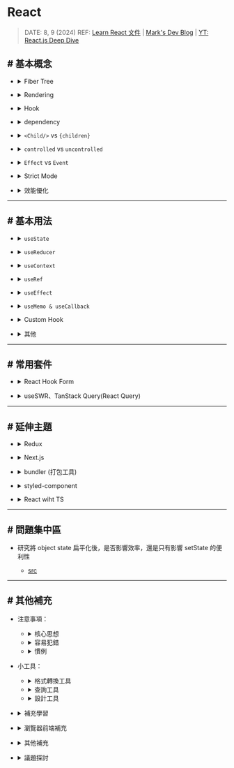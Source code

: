 ##### <!-- 收起 -->

<!----------- ref start ----------->

[在 useEffect 中使用 Promise + seState 會特別處理嗎 unmounted 的情況嗎？]: https://www.facebook.com/groups/f2e.tw/permalink/8209556222415004/
[Update to remove the "setState on unmounted component" warning]: https://github.com/reactwg/react-18/discussions/82
[React 文件：使用 TypeScript]: https://zh-hans.react.dev/learn/typescript
[《React 思維進化》 筆記系列]: https://medium.com/@linyawun031/react-dom-virtual-dom-與-react-element-af47110e2ec4
[Advanced React Component Design with TypeScript]: https://medium.com/漸強實驗室-crescendo-lab-engineering-blog/advanced-react-component-design-with-typescript-b679b85ad719
[Intersection Observer]: https://developer.mozilla.org/zh-CN/docs/Web/API/Intersection_Observer_API
[Object.is]: https://developer.mozilla.org/zh-CN/docs/Web/JavaScript/Reference/Global_Objects/Object/is
[Rspack]: https://rspack.dev/zh/
[webpack]: https://webpack.docschina.org/concepts/
[Vite]: https://cn.vitejs.dev/guide/
[React Compiler]: https://react.dev/learn/react-compiler
[Bundlephobia]: https://bundlephobia.com/
[簡化模擬 useState 行為]: ../src/code/useStateMock.js
[The Rules of React]: https://gist.github.com/sebmarkbage/75f0838967cd003cd7f9ab938eb1958f
[各種格式轉換]: https://transform.tools/html-to-jsx
[The how and why on React’s usage of linked list in Fiber to walk the component’s tree]: https://angularindepth.com/posts/1007/the-how-and-why-on-reacts-usage-of-linked-list-in-fiber-to-walk-the-components-tree
[In-depth explanation of state and props update in React]: https://angularindepth.com/posts/1009/in-depth-explanation-of-state-and-props-update-in-react
[Inside Fiber: in-depth overview of the new reconciliation algorithm in React]: https://angularindepth.com/posts/1008/inside-fiber-in-depth-overview-of-the-new-reconciliation-algorithm-in-react
[YT: React.js Deep Dive]: https://youtu.be/7YhdqIR2Yzo?list=PLxRVWC-K96b0ktvhd16l3xA6gncuGP7gJ
[Why React Context is Not a "State Management" Tool (and Why It Doesn't Replace Redux)]: https://blog.isquaredsoftware.com/2021/01/context-redux-differences/
[react-reconciler]: https://www.npmjs.com/package/react-reconciler
[圖解 React]: https://7km.top/main/macro-structure/
[mini-react 翻譯？]: https://github.com/lizuncong/mini-react
[Introducing the React Profiler]: https://legacy.reactjs.org/blog/2018/09/10/introducing-the-react-profiler.html
[Profile a React App for Performance]: https://kentcdodds.com/blog/profile-a-react-app-for-performance
[React as a UI Runtime]: https://overreacted.io/react-as-a-ui-runtime/
[Getting Closure on React Hooks]: https://www.swyx.io/hooks
[互動式視覺化 React hooks 時間軸]: https://julesblom.com/writing/react-hook-component-timeline
[A (Mostly) Complete Guide to React Rendering Behavior]: https://blog.isquaredsoftware.com/2020/05/blogged-answers-a-mostly-complete-guide-to-react-rendering-behavior/
[Mark's Dev Blog]: https://blog.isquaredsoftware.com/series/blogged-answers/
[React 開發者一定要知道的底層機制 — React Fiber Reconciler]: https://medium.com/starbugs/react-開發者一定要知道的底層架構-react-fiber-c3ccd3b047a1
[state structure]: https://zh-hans.react.dev/learn/choosing-the-state-structure
[React 18 effect 函式執行兩次的原因及 useEffect 常見情境]: https://medium.com/@linyawun031/react-react-18-effect-函式執行兩次的原因及-useeffect-常見情境-2dc65c18b64b
[React 18 新功能之自動批次更新]: https://juejin.cn/post/7153814771937067044
[Learn React 文件]: https://react.dev/learn
[React Profiler]: https://max80713.medium.com/使用-react-profiler-來觀察-react-web-app-的渲染狀況並進行效能優化-bde15fe3d267
[why-did-you-render]: https://segmentfault.com/a/1190000023031115

<!----------- ref end ----------->

# React

> DATE: 8, 9 (2024)
> REF: [Learn React 文件] | [Mark's Dev Blog] | [YT: React.js Deep Dive]

## # 基本概念

<!-- Fiber Tree -->

- <details close>
  <summary>Fiber Tree</summary>

  <!-- REF -->

  - <details close>
    <summary>REF</summary>

    - [React 開發者一定要知道的底層機制 — React Fiber Reconciler]
    - [Inside Fiber: in-depth overview of the new reconciliation algorithm in React]
    - [The how and why on React’s usage of linked list in Fiber to walk the component’s tree]
    - [Fiber Object](../src/code/fiber.types.ts.md)

    </details>

  <!-- 行為特性 -->

  - <details close>
    <summary>行為特性</summary>

    - `Fiber`：An unit of work for React to process
    - 改為 `Fiber`，使 render work 可切分成 `chunks`，因此可加入 `Scheduler` 按照優先程度調配 work 順序，因此也可重做 work，也可丟棄不需要的 work
    - 改變：Stack (recursion) -> `Linked List (workLoop)`。因此可隨時中斷再繼續，也可調整插入優先 work
    - Diff 改用 `heuristic algorithm`，使得 O(n³) -> `O(n)`

    </details>

  <!-- 結構分析 -->

  - <details close>
    <summary>結構分析</summary>

    - 轉換過程：`JSX` -> `React Elements` (tree) -> `Fiber Nodes` (tree)

    - Linked List 指向：`child` 指向第一個子節點，`sibling` 指向下一個兄弟節點，`return` 指向要返回的父節點

    - DFS：`child` -> `self` -> `sibling` (最後可以直接 return 回父節點)

    </details>

  <!-- 其他補充 -->

  - <details close>
    <summary>其他補充</summary>

    - 與以前的 VDOM Tree 結構不一樣，因為現在使用 Fiber object 而稱為 Fiber Tree
      (但其實就是 VDOM 的部分，但有在討論用哪個名詞較為恰當，目前查到的用詞幾乎都是稱呼 VDOM，筆記中我也直接稱為 `VDOM`)

    </details>

  <!-- 圖片說明 -->

  - <details close>
    <summary>圖片說明</summary>

    ![](../src/image/Fiber_Tree.gif)

    </details>

  </details>

<!-- Rendering -->

- <details close>
  <summary>Rendering</summary>

  <!-- REF -->

  - <details close>
    <summary>REF</summary>

    - [A (Mostly) Complete Guide to React Rendering Behavior]
    - [互動式視覺化 React hooks 時間軸]
    - [In-depth explanation of state and props update in React]

    </details>

  - 一般提到的 Render 是指 Reconciler 的 `render phase`

  <!-- 名詞解釋 -->

  - <details close>
    <summary>名詞解釋</summary>

    <!-- Render -->

    - <details close>
      <summary>Render</summary>

      - 定義：在 React 中指的是製作 VDOM
      - 細節：

        - 也就是會執行一遍 Functional Component 內部的 render logic
        - 沒使用 Hook 優化的計算都會再計算一次
        - 如果 child 的 component type & key 相同，則會直接將計算結果更新在舊有的 Fiber object

      - 解釋：

        - 為了避免與 VDOM Render 搞混，React 官方將 `browser rendering` 稱為 `painting`
        - 而在更新 real DOM 之後，瀏覽器就會重新繪製螢幕，這個過程原本應該稱為 `browser rendering`

      </details>

    <!-- Reconciliation -->

    - <details close>
      <summary>Reconciliation</summary>

      - 定義：re-render 後，VDOM 會先與 last VDOM 做比對，再將差異更新到 real DOM 的過程

      </details>

    </details>

  <!-- 渲染流程 -->

  - <details close>
    <summary>頁面渲染流程</summary>

    - 流程：`Scheduler` -> `Reconciler` -> `Renderer`

    <!-- Scheduler -->

    - <details close>
      <summary>Scheduler</summary>

      - 按照優先程度調配 Reconciler 執行 work 的順序

      </details>

    <!-- Reconciler -->

    - <details close>
      <summary>Reconciler</summary>

      - `render phase`

        - (1)製作 VDOM (2)比較新舊 VDOM 差異
        - 非同步
        - 主要目的：生成 `Fiber Tree` & `Effect List`
        - `Fiber Tree` 生成：JSX -> React Elements (tree) -> Fiber Nodes (tree)

        <!-- re-render 細節 -->

        - <details close>
          <summary>re-render 細節</summary>

          - `workInProgress tree` 生成：每個 node 各自帶有 `side effects` 的 Fiber Tree
          - `Effect List` 生成：workInProgress tree 與 current tree 比較差異，得出需要執行的 side effects 列表 (因而不用再遍歷 Tree)
          - `current tree` 更新：最後將 workInProgress tree 更新到 current tree

          </details>

      - `commit phase`

        - 套用到 real DOM (但不管 browser render 的執行)
        - 同步
        - 執行 side effect：`DOM 操作`、`部分 lifecycle method`
        - 更新 DOM 需要一氣呵成不中斷，才不會造成視覺上的不連貫
        - 此階段也就是更新圖中 DOM Tree 的部分

          ![](../src/image/Brower_Render.png)

      </details>

    <!-- Renderer -->

    - <details close>
      <summary>Renderer</summary>

      - 負責將變化的元件渲染到各種介面的畫面上

      </details>

    </details>

  <!-- 行為特性 -->

  - <details close>
    <summary>行為特性</summary>

    - `setState`、`dispatch` 後，會先檢查是否為新的 state

    - 確認為新的 state 後，會觸發 queue a re-render，先將狀態更新放進一個 queue

    <!-- 單一事件下會一起只做一次更新 (Automatic Batching：v18 前後為兩種版本) -->

    - <details close>
      <summary>單一事件下會一起只做一次更新 (Automatic Batching：以 v18 前後區分為兩種 作用範圍)</summary>

      - REF: [React 18 新功能之自動批次更新]

      - 作用範圍

        - before：every single `React event`
        - after：every single event loop tick (包含 `setTimeout`、`await` 等等)

      <!-- EX. -->

      - <details close>
        <summary>EX.</summary>

        - before：3 次 render (0 & 1 / 2 / 3)
        - after：2 次 render (0 & 1 / 2 & 3)

        ```js
        const [counter, setCounter] = useState(0)

        const onClick = async () => {
          setCounter(0)
          setCounter(1)

          const data = await fetchSomeData()

          setCounter(2)
          setCounter(3)
        }
        ```

        </details>

      </details>

    - parent 的狀態更新後，整個 parent 底下的 VDOM 都會 re-render
    - re-render 不代表 re-create Fiber object (可能會將計算結果更新 old Fiber object)
    - 如果 child 使用 React.memo()，則會先進行 props 的比較，再決定是否 re-render

    </details>

  <!-- 避免作法 -->

  - <details close>
    <summary>避免作法</summary>

    <!-- 避免在 Component 內部創建其他 Component type -->

    - <details close>
      <summary>避免在 Component 內部創建其他 Component type</summary>

      ```js
      // X 錯誤
      function ParentComponent() {
        function ChildComponent() {}

        return <ChildComponent />
      }

      // O 正確
      function ChildComponent() {}
      function ParentComponent() {
        return <ChildComponent />
      }
      ```

      </details>

    <!-- 避免在 render logic 中 setState -->

    - <details close>
      <summary>避免在 render logic 中 setState</summary>

      ```js
      // X 錯誤
      function Parent() {
        const [state, setState] = useState()
        setState()

        return <Child />
      }

      // O 正確
      function Parent() {
        const [state, setState] = useState()
        const handleClick = () => {
          setState()
        }

        return <Child onClick={handleClick} />
      }
      ```

      </details>

    </details>

  <!-- 其他補充 -->

  - <details close>
    <summary>其他補充</summary>

    - VDOM re-render 在一般情況下都算可接受範圍，而且 React 就是靠著 VDOM re-render 來快速判斷要更改哪些 real DOM 的部分
    - 主要影響效能的在於更改 real DOM
    - 可注意 `<Child />` 與 `{children}` 在 render 上的差異，一些情況可利用 `{children}` 方式避免不必要的 re-render

    </details>

  <!-- 簡易結論 -->

  - <details close>
    <summary>簡易結論</summary>

    - 一般使用情況，re-render 幾乎不影響效能
    - 但應避免濫用導致的不必要的 re-render (EX. useEffect 的濫用)
    - 只在真實感受到效能不好的地方，再針對使用 memo 等做優化

    </details>

  </details>

<!-- Hook -->

- <details close>
  <summary>Hook</summary>

  - REF: [Getting Closure on React Hooks]
  - 底層

    - 實際上，React 將一個 component 所有的 Hook 存為 fiber object 中的一個 linked list
    - 再將整個表層複製到 component 中

  - Hook 是特殊的函數，只在 React 渲染時有效 (Component、Hook)
  - 只在 component 內最頂層的作用域 call Hook

    - Hooks 將始終以相同的順序被呼叫
    - 有利於 Linter 捕捉到大多數錯誤

  </details>

<!-- dependency -->

- <details close>
  <summary>dependency</summary>

  - 行為定義

    - default：每次渲染都執行
    - empty array：僅在元件掛載時執行
    - dependencies：檢查全部都不變，則跳過內部邏輯執行

  - 只能 & 只需 & 必需依賴 `reactive values`
  - reactive values：`props`、`state`、`memo`、`callback`、`parent's ref & setState`..etc (包含從這些值計算而來的值)
  - 透過 [Object.is] 進行比較

  </details>

<!-- `<Child />` vs `{children}` -->

- <details close>
  <summary><code>&lt;Child/&gt;</code> vs <code>{children}</code></summary>

  - `<Child />` 是在 parent 上渲染 Child。`{children}` 則是將渲染好的 children 傳入
  - 因此使用 `{children}` 可以用來分離 state 與 UI，避免 parent 的 state 改變觸發 children 進行不必要的 re-render
  - 當 `{children}` 本身內部進行 re-render 時，因為可以重用 Fiber object，所以也不會造成 parent 不必要的 re-render

  ```js
  // EX. Click 之後，"<Child />" 會 re-render，但 "children" 不會 re-render

  function Parent({ children }) {
    const [state, setState] = useState(0)
    const handleClick = () => setState(state + 1)

    return (
      <>
        <button onClick={handleClick}>Click</button>
        <Child />
        {children}
      </>
    )
  }
  ```

  </details>

<!-- controlled vs uncontrolled component -->

- <details close>
  <summary><code>controlled</code> vs <code>uncontrolled</code></summary>

  - controlled component：狀態由 parent (prop) 控制
  - uncontrolled component：狀態由 self (state 或 DOM) 控制

  </details>

<!-- Effect & Event -->

- <details close>
  <summary><code>Effect</code> vs <code>Event</code></summary>

  - Effect：監聽`狀態改變`，自動做的事

    - EX. 特定頁面渲染時，自動執行的事

  - Event：監聽某個`動作觸發`，執行的事

    - EX. onClick 時觸發的事

  - 衍伸

    - useEffectEvent 則是想在 Effect 中，監聽 "執行 Effect" 這個`動作`時，觸發執行的 Event

  </details>

<!-- Strict Mode -->

- <details close>
  <summary>Strict Mode</summary>

  - REF: [React 18 effect 函式執行兩次的原因及 useEffect 常見情境]

  - React 18 嚴格模式下，會在 `開發模式` 中故意調用兩次 setState、mount 等等，用來檢測是否有不期望的副作用

  - EX. 可看到出現兩次 log

    ```js
    setNumber((n) => {
      console.log(n)
      return n + 1
    })
    ```

  </details>

<!-- 效能優化 -->

- <details close>
  <summary>效能優化</summary>

  - 工具：React DevTools Profiler

    - [Introducing the React Profiler]
    - [Profile a React App for Performance]

  - 參考方向

    - 60 FPS 符合一般人眼需求，此時一幀約為 16 ms，因此若一次 re-render 超過 `16 ms`，則會有體感上的不順暢

  - 其他補充

    - `transform` 可避免 reflow，會直接 repaint，只用 GPU 計算，讓畫面看起來有改變

    <!-- React 針對每一幀的優化的一種做法 -->

    - <details close>
      <summary>React 針對每一幀的優化的一種做法</summary>
      - 一幀：Events -> JS -> rAF -> Layout -> Paint -> rIC
      - 並非每一幀都會執行 rIC，只有在做完前面流程後，還有剩餘的時間才會執行
      - 如果執行了 rIC，需等該 rIC 的 callback 執行結束後才進入下一幀
      - React 將一些高優先級如 animation 放到 rAF，而一些低優先級如 network I/O 放到 rIC

      </details>

  - 注意事項

    - React 在`開發模式`中，運行速度慢很多
    - 絕對渲染時間：不要使用`開發模式`來測量，僅使用`生產模式`做測量

  </details>

---

## # 基本用法

<!-- useState -->

- <details close>
  <summary><code>useState</code></summary>

  <!-- 使用時機 -->

  - <details close>
    <summary>使用時機</summary>

    - 普通變數無法滿足時，才使用 state
    - 需要記憶狀態且觸發 render 的情境

    </details>

  <!-- 行為特性 -->

  - <details close>
    <summary>行為特性</summary>

    - [簡化模擬 useState 行為]
    - 如同一張快照，在同一次渲染過程中不變
    - 同一次事件內，批次處理 (`batching`) 所有 setState

    <!-- setState 若使用函數當參數，此函數稱 `updater function`，執行時會取出新的 state 來處理 -->

    - <details close>
      <summary>setState 若使用函數當參數，此函數稱 <code>updater function</code>，執行時會取出新的 state 來處理</summary>

      ```js
      // EX. updater function: (ms) => ms + 1
      setMyState((ms) => ms + 1)
      ```

      </details>

    </details>

  <!-- 推薦作法 -->

  - <details close>
    <summary>推薦作法</summary>

    - <details close>
      <summary>將<code>相關的</code>盡可能合併為更少的 state</summary>

      ```js
      // X
      const [x, setX] = useState(0)
      const [y, setY] = useState(0)

      // O
      const [position, setPosition] = useState({ x: 0, y: 0 })
      ```

      ```js
      // X
      const [isSending, setIsSending] = useState(false)
      const [isSent, setIsSent] = useState(false)

      // O
      const [status, setStatus] = useState('typing') // 'typing', 'sending', 'sent'
      const isSending = status === 'sending'
      const isSent = status === 'sent'
      ```

      </details>

    - 盡可能將 state 放在 child
    - 狀態提升：將 shared state 往上提，往下傳
    - 透過 `reducer` 來減少「不可能」state (可視作 "組合 state")

    </details>

  <!-- 避免作法 -->

  - <details close>
    <summary>避免作法</summary>

    - 避免對 state 做任何 mutation

    <!-- 避免重複的 state -->

    - <details close>
      <summary>避免重複的 state</summary>

      ```js
      const [items, setItems] = useState(initialItems)
      // X 與 items 重複
      const [selectedItem, setSelectedItem] = useState(items[0])
      // O 只保留必要的
      const [selectedId, setSelectedId] = useState(0)
      ```

      </details>

    <!-- 避免冗餘 -->

    - <details close>
      <summary>避免冗餘</summary>

      - 在渲染期間從 props 或 state 中計算出一些訊息，則不應該再放到該元件的其他 state 中

      </details>

    <!-- 避免過度巢狀 -->

    - <details close>
      <summary>避免過度巢狀</summary>

      - 建議將巢狀結構`扁平化`(`規範化`) ([扁平化範例](../src/code/flat_struct.js))
      - 若情況允許，則用子元件攤平，比較易懂

      </details>

    - 避免在 state 中鏡像 props (除非想防止更新 prop，而此時通常 prop 命名為 initialXX 或 defaultXX)

    </details>

  <!-- 其他補充 -->

  - <details close>
    <summary>其他補充</summary>

    - 將 state 視為變動的部分 -> 可變動的越多，bug 也越易出現
    - "讓你的狀態盡可能簡單，但不要過於簡單"
    - `Single source of truth`：對於每個獨特的狀態，都應該存在且只存在於一個指定的元件中作為 state。這項原則也被稱為擁有 "可信任單一資料來源"
    - REF: [state structure]

    </details>

  </details>

<!-- useReducer -->

- <details close>
  <summary><code>useReducer</code></summary>

  <!-- 使用時機 -->

  - <details close>
    <summary>使用時機</summary>

    - 有太過複雜的 setState 邏輯時，將狀態的邏輯統一寫在 reducer 內，達到`關注點分離`
    - 一整套的 setState 組合 (EX. 一個 action 要對兩個 state 做更新的組合)

    </details>

  <!-- 行為特性 -->

  - <details close>
    <summary>行為特性</summary>

    - `dispatch` 一個 `action` 到 `reducer` 中，依照其中的邏輯進行更新 `state`
    - 透過發送要做的動作，有別於 `useState` 是直接告知要改為哪個 state
    - dispatch (function) / action (object) / reducer (function)

    </details>

  <!-- 推薦作法 -->

  - <details close>
    <summary>推薦作法</summary>

    - 建議使用 `switch / case` 寫法，且都用 `{ }` 包住
    - 維持 pure 寫法
    - 一個有意義的 action，會是組合所有相關 state 的更新，在同一次 dispatch 中進行 (而不是每個 state 分開做 dispatch)

    </details>

  <!-- 避免作法 -->

  - <details close>
    <summary>避免作法</summary>

    - 避免將其他`業務邏輯`也移動到 reducer，而是只放`狀態更新`的邏輯

    </details>

  <!-- 其他補充 -->

  - <details close>
    <summary>其他補充</summary>

    - 命名由來參考 `reduce()`。都是接受 當前狀態 和 action，然後返回 下個狀態
    - 因為獨立在 component 外，所以可以單獨做狀態更新邏輯的`測試`
    - 常與 `context` 搭配使用

    </details>

  </details>

<!-- useContext -->

- <details close>
  <summary><code>useContext</code></summary>

  <!-- 使用時機 -->

  - <details close>
    <summary>使用時機</summary>

    - 多個 component 中需共用 state
    - 多層巢狀 component 的組合

    </details>

  <!-- 行為特性 -->

  - <details close>
    <summary>行為特性</summary>

    - 讓 props 直達目的 component，而不需透過中間層傳遞
    - 更直接知道 props 來源，而不需再一層層追朔
    - 當 state 更新時，取用 state (也就是使用 useContext) 的 child 都會排進 re-render

    <!-- 在同一次 state 更新中，同一個 component 只會進行一次 re-render -->

    - <details close>
      <summary>在同一次 state 更新中，同一個 component 只會進行一次 re-render</summary>

      - EX. 巢狀中可能 (1) parent re-render 觸發 child re-render (2) child 本身也使用 useContext 也觸發 re-render
      - 但因為 parent 觸發的會先進行，此時 child re-render 後將 child 自身的 render queue 也清空了，因此就不會再 re-render 一次

      </details>

    </details>

  <!-- 推薦作法 -->

  - <details close>
    <summary>推薦作法</summary>

    - 用來管理複雜的狀態時，搭配 reducer 使用，會建議將 state & dispatch 分別建立兩個 context
    - 若傳遞的 value 是 object，則需使用 `usememo` 優化
    - 可適時將 (1) provider 包覆下 (2) 使用 `useContext` 下 的第一層 child 進行 `React.memo()` 優化
      (讓只有真的使用 `useContext` 的那些 component 進行 re-render)
      (但依然是只在效能耗費很大情況下使用)

    </details>

  <!-- 避免作法 -->

  - <details close>
    <summary>避免作法</summary>

    - 避免過度使用。在使用之前，先試試 (1)傳遞 props (2)將 JSX 當作 children 傳遞。兩者皆無法滿足才使用 context

    </details>

  <!-- 其他補充 -->

  - <details close>
    <summary>其他補充</summary>

    - 注意 context 並非 狀態管理工具
    - 可搭配客製化 Hook 使用
    - 一般在 Theme、Auth、Route 會使用

    </details>

  <!-- 經驗分享 -->

  - <details close>
    <summary>經驗分享</summary>

    - 使用 context 做全域時，即便在一個有 2000 個 component 的專案中，也不會感受到 re-render 的卡頓

    </details>

  </details>

<!-- useRef -->

- <details close>
  <summary><code>useRef</code></summary>

  <!-- 使用時機 -->

  - <details close>
    <summary>使用時機</summary>

    - 當希望元件「記住」訊息，但不觸發渲染
    - 用於低階 component 內的 DOM
    - 常用來儲存 `timeout ID`、`DOM 元素`、`其他不影響渲染的物件`

      - 呼叫 React 未暴露的瀏覽器 API
      - 當一則資訊僅被事件處理器需要，且更改它不需要重新渲染時

    </details>

  <!-- 行為特性 -->

  - <details close>
    <summary>行為特性</summary>

    <!-- 模擬 useRef 行為 -->

    - <details close>
      <summary>簡化模擬 useRef 行為</summary>

      ```js
      // React 内部
      function useRef(initialValue) {
        const [ref, unused] = useState({ current: initialValue })
        return ref
      }
      ```

      </details>

    - ref 就像是元件的一個不被 React 追蹤的秘密口袋
    - 更新時不會觸發 re-render
    - JSX 上的 `ref` 是 React 的屬性，而非原生 HTML 屬性

    </details>

  <!-- 使用方式 -->

  - <details close>
    <summary>使用方式</summary>

    <!-- 存取 DOM 元素，可以傳遞 `Ref Object` 或 `Callback` -->

    - <details close>
      <summary>存取 DOM 元素，可以傳遞 <code>Ref Object</code> 或 <code>Callback</code></summary>

      <!-- Ref Object -->

      - <details close>
        <summary>Ref Object</summary>

        - EX. `<div ref={myRef}>`
        - React `自動`處理
        - 會將對應的 DOM 元素放入 myRef.current
        - 當元素從 DOM 中刪除時，會將 myRef.current 更新為 null

        </details>

      <!-- Callback -->

      - <details close>
        <summary>Callback</summary>

        - EX. `<div ref={(node)=>{ myRef.current=node }}>`
        - 需要`手動`處理寫入與移除
        - 未知數量的情況下，就得使用 callback

          ```js
          function Component({ items }) {
            const itemsRef = useRef(null)

            const getMap = () => {
              if (!itemsRef.current) itemsRef.current = new Map()
              return itemsRef.current
            }

            const callbackRef = (node) => {
              const map = getMap()
              if (node) map.set(cat, node)
              else map.delete(cat)
            }

            // 未來版本提供的使用方式，如同 useEffect 那樣使用 return
            const callbackRef2 = (node) => {
              const map = getMap()
              map.set(cat, node)

              return () => {
                map.delete(cat)
              }
            }

            return (
              <>
                items.map((item) => <div key={item.id} ref={callbackRef} />)
              </>
            )
          }
          ```

        </details>

      </details>

    <!-- `React.forwardRef()`：用以包住 child，才能讓 ref 往 child 傳遞下去 -->

    - <details close>
      <summary><code>React.forwardRef()</code>：用以包住 child，才能讓 ref 往 child 傳遞下去</summary>

      - React 故意為之，在一般情況阻擋 ref 傳遞。而必須刻意使用 forwardRef

      </details>

    <!-- `useImperativeHandle`：在 child 中，用以指定暴露給外部的 ref 範圍 -->

    - <details close>
      <summary><code>useImperativeHandle</code>：在 child 中，用以指定暴露給外部的 ref 範圍</summary>

      - parent 的 ref 將只是由 useImperativeHandle 建立的 object，而不是 DOM 元素

      ```js
      // EX. 如此 parent 只能 ref 到 input 的 focus()
      const MyInput = forwardRef((props, ref) => {
        const realInputRef = useRef(null)

        useImperativeHandle(ref, () => ({
          focus() {
            realInputRef.current.focus()
          },
        }))

        return <input {...props} ref={realInputRef} />
      })
      ```

      </details>

    </details>

  <!-- 推薦作法 -->

  - <details close>
    <summary>推薦作法</summary>

    - 視為脫圍機制：只用在溝通 React 外系統
    - 用於非破壞性操作 (EX. 聚焦、滾動、測量)
    - 用於`低階`而非高階 component 中，以避免對 DOM 結構的意外依賴 (EX. 在 button 而不要在 page)

    </details>

  <!-- 避免作法 -->

  - <details close>
    <summary>避免作法</summary>

    - 避免在渲染過程中讀取或寫入 ref.current
    - 避免用來更改由 React 管理的 DOM 節點 (EX. ref.current.remove())
    - 如果很大一部分 應用程式邏輯 和 資料流 都依賴 ref，可能需要重新思考使用方式

    </details>

  </details>

<!-- useEffect -->

- <details close>
  <summary><code>useEffect</code></summary>

  <!-- 使用時機 -->

  - <details close>
    <summary>使用時機</summary>

    - 脱危機制：用來跟外部系統互動，用來將元件與 React 以外的系統同步
    - 只能做兩件事：開始同步某些東西，然後停止同步它
    - 用在當只要元件渲染就必需觸發的事件，而不是綁定特定事件的情況

    - 常用情境

      - 元件出現在螢幕上時發送的分析日誌
      - 設定伺服器連線、網路、第三方函式庫
      - 根據 state 控制非 React 元件

    </details>

  <!-- 行為特性 -->

  - <details close>
    <summary>行為特性</summary>

    - 開始同步外部系統：useEffect 內部所寫的就是同步的動作
    - 停止同步外部系統：return 所寫的就是 cleanup 的動作
    - component 卸載時，也會執行最後一次 cleanup

    <!-- dependency 更新，執行順序：`state 更新觸發 re-render` -> `commit to real DOM` -> `useEffect 檢查 dependency` -> `last useEffect cleanup` -> `重新執行 useEffect` -->

    - <details close>
      <summary>dependency 更新，執行順序：<code>state 更新觸發 re-render</code> -> <code>commit to real DOM</code> -> <code>useEffect 檢查 dependency</code> -> <code>last useEffect cleanup</code> -> <code>重新執行 useEffect</code></summary>

      - 有機會在正式環境再用以下範例做一次實驗驗證

        - 因為在官網文件上的 sandbox 執行時，會等 useEffect 執行完成才更新畫面

        ```js
        import { useState, useEffect } from 'react'
        const serverUrl = 'https://localhost:1234'

        function ChatRoom({ roomId }) {
          console.log('render11...')
          const now = performance.now()
          while (performance.now() - now < 5000) {}

          useEffect(() => {
            const connection = createConnection(serverUrl, roomId)
            const now = performance.now()
            while (performance.now() - now < 5000) {}
            console.log('connect...')
            connection.connect()

            return () => {
              const now = performance.now()
              while (performance.now() - now < 5000) {}
              console.log('cleanup...')
              connection.disconnect()
            }
          }, [roomId])

          const now = performance.now()
          while (performance.now() - now < 5000) {}
          console.log('render22...')

          return <h1>歡迎到 {roomId}！</h1>
        }

        export default function App() {
          const [roomId, setRoomId] = useState('general')
          const [show, setShow] = useState(false)
          return (
            <>
              <label>
                選擇聊天室：{' '}
                <select
                  value={roomId}
                  onChange={(e) => setRoomId(e.target.value)}
                >
                  <option value='general'>一般</option>
                  <option value='travel'>旅遊</option>
                  <option value='music'>音樂</option>
                </select>
              </label>
              <button onClick={() => setShow(!show)}>
                {show ? '關閉' : '打開'}
              </button>
              {show && <hr />}
              {show && <ChatRoom roomId={roomId} />}
            </>
          )
        }

        function createConnection(serverUrl, roomId) {
          return {
            connect() {
              console.log('✅ 連接 "' + roomId + '" 房間：' + serverUrl + '...')
            },
            disconnect() {
              console.log('❌ 斷開 "' + roomId + '" 房間：' + serverUrl)
            },
          }
        }
        ```

      </details>

    </details>

  <!-- 推薦作法 -->

  - <details close>
    <summary>推薦作法</summary>

    - 時常優先思考是否不需要 Effect，而是適合其他方法。Effect 被當作最後手段 (`Event` 是執行 side effect 的最佳位置，如 onClick)
    - 程式碼中的每個 Effect 應該代表一個「獨立的同步過程」，但避免將一個內聚的邏輯拆分成多個獨立的 Effects
    - 對每個 Effect 單獨思考，而不是以 component 的生命週期的角度思考
    - 大部分使用上，都會需要指定 cleanup 動作
    - 盡可能少直接使用`原始 useEffect` (應該包成 custom hook)
    - 將不必要或不想要觸發 Effect 的邏輯 (非響應式邏輯) 分離出來 (目前可用 useRef，未來使用 useEffectEvent)

    <!-- 將 Effect 中，不需要呈現在畫面的變數，用 useRef 取代 useState -->

    - <details close>
      <summary>將 Effect 中，不需要呈現在畫面的變數，用 useRef 取代 useState</summary>

      ```js
      // 例如讓按鈕可以清除監聽，需要控制他，但不用畫出他
      function Component() {
        const id = useRef(null)

        const handleClear = () => {
          clearInterval(id)
          id.current = null
        }

        useEffect(() => {
          id.current = setInterval(() => {}, 1000)
          return handleClear
        }, [])

        return <button onClick={handleClear}>Clear</button>
      }
      ```

      </details>

    <!-- Race Condition (競態條件)：用 ignore 來避免非同步產生的覆蓋 -->

    - <details close>
      <summary>Race Condition (競態條件)：用 ignore 來避免非同步產生的覆蓋</summary>

      ```js
      useEffect(() => {
        let ignore = false

        async function startFetching() {
          const json = await fetchTodos(userId)
          if (!ignore) setTodos(json)
        }

        startFetching()

        return () => {
          ignore = true
        }
      }, [userId])
      ```

      </details>

    <!-- Effect 中使用 setState 時，若不需依賴該 state 的情況下，則使用 callback 方式來 setState -->

    - <details close>
      <summary>Effect 中使用 setState 時，若不需依賴該 state 的情況下，則使用 callback 方式來 setState</summary>

      - EX. `setMessages(msgs => [...msgs, receivedMessage])`

      </details>

    </details>

  <!-- 避免作法 -->

  - <details close>
    <summary>避免作法</summary>

    - 避免用來處理「特定的使用者互動」事件 (優先考慮放在 onClick 等地方做處理)
    - 避免自己選擇 dependency，而是將需要的都放進來，把不想要依賴的部分重構

    <!-- 避免將 object 當作 dependency (而是用 obj.property) -->

    - <details close>
      <summary>避免將 object 當作 dependency (而是用 obj.property)</summary>

      - 雖然 parent re-render 本來就會使 child re-render，所以傳入 object prop 也可以。但需注意 child 的 useEffect 等使用 prop 當 dependency 的寫法

      ```js
      // X
      function Component({ props }) {
        useEffect(() => {
          dosomething(props.id, props.name)
        }, [props])
      }

      // O
      function Component({ props }) {
        useEffect(() => {
          dosomething(props.id, props.name)
        }, [props.id, props.name])
      }

      // O
      function Component({ props }) {
        const { id, name } = props
        useEffect(() => {
          dosomething(id, name)
        }, [id, name])
      }
      ```

      </details>

    <!-- 避免用來監聽一個 state 再去更新另一個 state (而是直接寫在 render logic) -->

    - <details close>
      <summary>避免用來監聽一個 state 再去更新另一個 state (而是直接寫在 render logic)</summary>

      - 因為 state 改變就會 re-render，就會重跑一次 rednder logic
      - 若是想減少昂貴的計算，則是用 `useMemo`

      ```js
      // X
      function Component() {
        const [state1, setState1] = useState()
        const [state2, setState2] = useState()

        useEffect(() => {
          setState2(state1 + 1)
        }, [state1])
      }

      // O
      function Component() {
        const [state1, setState1] = useState()
        const state2 = state1 + 1
      }
      ```

      ```js
      // X
      function Component({ items }) {
        const [selection, setSelection] = useState(null)

        useEffect(() => {
          setSelection(null)
        }, [items])
      }

      // O
      function Component({ items }) {
        const [selectedId, setSelectedId] = useState(null)
        const selection = items.find((item) => item.id === selectedId) ?? null
      }
      ```

      </details>

    <!-- 避免用來處理只需在 APP 啟動時做一次的初始化動作 (而是放在 React 之外處理) -->

    - <details close>
      <summary>避免用來處理只需在 APP 啟動時做一次的初始化動作 (而是放在 React 之外處理)</summary>

      - 在 APP 的 root 中執行這些內容，而不要在其他 component 頂層執行
      - 若有需要 React 內的值，則在 APP 的 root 中的 useEffect 中處理一次

      </details>

    <!-- 避免在不適合情境使用 `Effect Chain` -->

    - <details close>
      <summary>避免在不適合情境使用 <code>Effect Chain</code></summary>

      - 面臨問題

        - 造成過多次不必要的 re-render
        - 隨著程式碼不斷擴展，很容易不符合新的需求，且難以調整

      - 推薦方法

        - 在 render logic 做計算
        - 在 event functiion 處理判斷邏輯

      - 適用 Effect Chain 的情境

        - 需要`連動的選單`，才確實適合用 `Effect Chain` (EX. 選了國家，才能列出該國家的城市供選擇)

      </details>

    </details>

  <!-- 其他補充 -->

  - <details close>
    <summary>其他補充</summary>

    - React 中將 `Effect` 名詞用來專指 useEffect 所執行內容，廣義的副作用則稱作 side effect

    - `useLayoutEffect` 是 useEffect 的一個變種，可以在 `repaint` 之前觸發，可讓使用者不會看到畫面的變化，而是直接看到最後結果

    - 不能在 server 中執行 Effect

    </details>

  </details>

<!-- useMemo & useCallback -->

- <details close>
  <summary><code>useMemo & useCallback</code></summary>

  <!-- 使用時機 -->

  - <details close>
    <summary>使用時機</summary>

    - 效能優化
    - 理論上，位於越父層的，越需要使用？

    </details>

  <!-- 行為特性 -->

  - <details close>
    <summary>行為特性</summary>

    </details>

  <!-- 推薦作法 -->

  - <details close>
    <summary>推薦作法</summary>

    </details>

  <!-- 避免作法 -->

  - <details close>
    <summary>避免作法</summary>

    - 避免過早使用 useCallback 和 useMemo 等，而是等到出現效能問題的位置，才進行使用

    </details>

  <!-- 其他補充 -->

  - <details close>
    <summary>其他補充</summary>

    - 分析工具：[why-did-you-render] | [React Profiler]

    </details>

  </details>

<!-- Custom Hook -->

- <details close>
  <summary>Custom Hook</summary>

  <!-- 使用時機 -->

  - <details close>
    <summary>使用時機</summary>

    - 用來將 Effect 與 Component 解耦
    - 用來將關注點分離，使 Component 內部只需關注使用的功能，而不會有雜亂的邏輯
    - 用來將相同狀態更新邏輯，給不同 Component 使用

    </details>

  <!-- 行為特性 -->

  - <details close>
    <summary>行為特性</summary>

    - 共享的是`狀態邏輯`，而不是狀態本身

    </details>

  <!-- 推薦作法 -->

  - <details close>
    <summary>推薦作法</summary>

    - 只用在包裝成具體的高階功能

    <!-- 從建立 Custom Hook `清晰的命名`開始 -->

    - <details close>
      <summary>從建立 Custom Hook <code>清晰的命名</code>開始</summary>

      - 如果想不到一個清晰的名稱，可能 Effect 和 Component 其他邏輯耦合度太高，還沒做好被分離的準備
      - 同步外部系統，應使用系統特定術語，且對熟悉該系統的人清晰即可

      </details>

    - 回傳通常以 object 而不是 array (除了包裝 useState 等，固定格式)

    - 命名格式為 use 開頭、駝峰式

    </details>

  <!-- 避免作法 -->

  - <details close>
    <summary>避免作法</summary>

    - 避免將沒有計劃在內部引用其他 Hook 的函數做成 Hook (而是做成 util)
    - 避免包裝成 useEffect 本身的替代品和「生命週期」的 Hook (EX. 避免使用 useMount)

    </details>

  <!-- 其他補充 -->

  - <details close>
    <summary>其他補充</summary>

    - 隨著時間的推移，大部分 Effect 都會存在於 Custom Hook 內部

    </details>

  </details>

<!-- 其他 -->

- <details close>
  <summary>其他</summary>

  <!-- useSyncExternalStore -->

  - <details close>
    <summary><code>useSyncExternalStore</code></summary>

    - 用來訂閱 React 外部可變的值 (外部 store)

    <!-- 說明範例 -->

    - <details close>
      <summary>說明範例</summary>

      <!-- 原本做法：透過 useEffect 手動訂閱 store，並不理想 -->

      - <details close>
        <summary>原本做法：透過 useEffect 手動訂閱 store，並不理想</summary>

        ```js
        // X
        function useOnlineStatus() {
          const [isOnline, setIsOnline] = useState(true)

          useEffect(() => {
            function updateState() {
              setIsOnline(navigator.onLine)
            }

            updateState()

            window.addEventListener('online', updateState)
            window.addEventListener('offline', updateState)
            return () => {
              window.removeEventListener('online', updateState)
              window.removeEventListener('offline', updateState)
            }
          }, [])

          return isOnline
        }

        function ChatIndicator() {
          const isOnline = useOnlineStatus()
        }
        ```

        </details>

      <!-- 推薦做法：改用 useSyncExternalStore 訂閱外部 store -->

      - <details close>
        <summary>推薦做法：改用 useSyncExternalStore 訂閱外部 store</summary>

        ```js
        // O
        function subscribe(callback) {
          window.addEventListener('online', callback)
          window.addEventListener('offline', callback)
          return () => {
            window.removeEventListener('online', callback)
            window.removeEventListener('offline', callback)
          }
        }

        function useOnlineStatus() {
          return useSyncExternalStore(
            subscribe, // 函數不變，則不會重新訂閱
            () => navigator.onLine, // client 取值方式
            () => true // server 取值方式
          )
        }

        function ChatIndicator() {
          const isOnline = useOnlineStatus()
        }
        ```

        </details>

      </details>

    </details>

  <!-- flushSync -->

  - <details close>
    <summary><code>flushSync</code></summary>

    - 用於使 setState 立即觸發 re-render 後，再執行接下去的程式碼
    - EX. 在單次事件中，setState 後使用 ref 讀取 DOM 元素，必須先觸發 re-render 才能得到新的資訊

    </details>

  <!-- Suspense -->

  - <details close>
    <summary><code>Suspense</code></summary>

    - 當 child 還沒好之前，給一個 loading page 用

    </details>

  <!-- use -->

  - <details close>
    <summary><code>use</code> (future)</summary>

    - 設計用意：讓你之後遷移到最終推薦方式你所需要的修改更少

    </details>

  <!-- useEffectEvent -->

  - <details close>
    <summary><code>useEffectEvent</code> (future)</summary>

    - 定義：在 Effect 中，監聽 `執行 Effect` 這個`動作`時，觸發執行的 Event

    <!-- 使用時機 -->

    - <details close>
      <summary>使用時機</summary>

      - 用來使 Effect 內部可以將不需觸發 Effect 的部分提取出來
      - 將 Effect 中 不需響應 與 需要響應 的部分分離

      </details>

    <!-- 最佳實作 -->

    - <details close>
      <summary>最佳實作</summary>

      - 只在 Effect 中，呼叫用 useEffectEvent 建立的 function
      - 永遠不可傳遞給其他 component / hook
      - 永遠伴隨著使用他的 Effect，兩者視為唯一個組合

      </details>

    <!-- 範例說明 -->

    - <details close>
      <summary>範例說明</summary>

      <!-- 問題：使用上並不希望 theme 改變就重連一次 -->

      - <details close>
        <summary>問題：使用上並不希望 theme 改變就重連一次</summary>

        ```js
        function ChatRoom({ roomId, theme }) {
          useEffect(() => {
            const connection = createConnection(serverUrl, roomId)
            connection.on('connected', () => {
              showNotification('Connected!', theme)
            })
            connection.connect()
            return () => connection.disconnect()
          }, [roomId, theme])
        }
        ```

        </details>

      <!-- 解法：使用 `useEffectEvent`，但還在開發中 -->

      - <details close>
        <summary>解法：使用 <code>useEffectEvent</code>，但還在開發中</summary>

        ```js
        function ChatRoom({ roomId, theme }) {
          const onConnected = useEffectEvent(() => {
            showNotification('Connected!', theme)
          })

          useEffect(() => {
            const connection = createConnection(serverUrl, roomId)
            connection.on('connected', () => {
              onConnected()
            })
            connection.connect()
            return () => connection.disconnect()
          }, [roomId])
        }
        ```

        </details>

      <!-- 替代方案：使用 `useRef` -->

      - <details close>
        <summary>替代方案：使用 <code>useRef</code></summary>

        - 我認為差異點在於寫法較不簡潔，且無法透過現有功能自己包裝出一個模擬的 `useEffectEvent`

        ```js
        function ChatRoom({ roomId, theme }) {
          const onConnectedRef = useRef()

          useEffect(() => {
            onConnectedRef.current = () => {
              showNotification('Connected!', theme)
            }
          }, [theme])

          useEffect(() => {
            const connection = createConnection(serverUrl, roomId)
            connection.on('connected', () => {
              onConnectedRef.current()
            })
            connection.connect()
            return () => connection.disconnect()
          }, [roomId])
        }
        ```

        </details>

      </details>

    </details>

  </details>

---

## # 常用套件

<!-- React Hook Form -->

- <details close>
  <summary>React Hook Form</summary>

  - 行為特性：

    - 將渲染的控制狀態交還給瀏覽器原生，submit 時才更新 react 狀態
    - 因為一般來說，react 不需要知道這些狀態改變，只需要 submit 時再知道結果

  - 差異比較：

    - Formik 則是直接與 react state 做綁定同步

  - 發展簡史：

    - Formik 在更早期開發出來，後來 React Hook Form 才出現，使用量在 2022 出現交叉點
    - 目前 React Hook Form 作法更多人推薦

  </details>

<!-- useSWR、TanStack Query -->

- <details close>
  <summary>useSWR、TanStack Query(React Query)</summary>

  - 專門用來處理 fetch 的套件

  <!-- 在 Effect 處理 fetch，而不使用套件面臨的問題 -->

  - <details close>
    <summary>在 Effect 處理 fetch，而不使用套件面臨的問題</summary>

    - 無法 preload & cache

      - render 後才執行 Effect

    - 需處理 Race Condition

      ```js
      function SearchResults({ query }) {
        const [page, setPage] = useState(1)
        const params = new URLSearchParams({ query, page })
        const results = useData(`/api/search?${params}`)

        function handleNextPageClick() {
          setPage(page + 1)
        }
      }

      function useData(url) {
        const [data, setData] = useState(null)

        useEffect(() => {
          let ignore = false
          fetch(url)
            .then((response) => response.json())
            .then((json) => {
              if (!ignore) {
                setData(json)
              }
            })
          return () => {
            ignore = true
          }
        }, [url])

        return data
      }
      ```

    - 容易造成 network waterfall

      - parent Effect 中 fetch，又再觸發 child re-render，child 中又 fetch 又影響他的 child

    - 無法在 server 執行

      - SSR 則需要等 client render 後才能 fetch

    </details>

  <!-- useSWR vs TanStack Query -->

  - <details close>
    <summary>useSWR vs TanStack Query</summary>

    - useSWR (Stale While Revalidate)：用在小型專案，適合那些需要基本的自動重新驗證（refetch）的專案
    - TanStack Query：用在更複雜專案，擁有更加全面的資料管理解決方案，更複雜的 cache、同步、背景更新 等功能

    </details>

  </details>

---

## # 延伸主題

<!-- TODO:此部分內容長大後可以拆分到新檔案 -->

<!-- Redux -->

- <details close>
  <summary>Redux</summary>

  - REF：[Why React Context is Not a "State Management" Tool (and Why It Doesn't Replace Redux)]

  - React-Redux 僅透過 context 傳遞 Redux store instance，而不是當前 state
  - Mark 觀點：如果在應用程式中超過了 2-3 個與狀態相關的 context，那麼等於重新發明弱版 React-Redux，則該切換到使用 Redux

  - `Redux Toolkit` 提供了工具來簡化 Redux 的開發流程，減少 boilerplate
    - EX. 使用 `createSlice` 自動生成 action 和 reducer
    - 使用 `RTK Query` 甚至可能比使用 context 自己處理，還要少 boilerplate

  </details>

<!-- Next.js -->

- <details close>
  <summary>Next.js</summary>

  </details>

<!-- bundler (打包工具) -->

- <details close>
  <summary>bundler (打包工具)</summary>

  - [webpack]
  - [Vite]
  - [React Compiler]
  - [Rspack]

    - rspack 比較像是 webpack, rollup, esbuild 這類更底層的工具
    - rsbuild 比較像是 vite, CRA, vue-cli
    - rspress（ rspack + react ）

  </details>

<!-- styled-component -->

- <details close>
  <summary>styled-component</summary>

  <!-- 行為特性 -->

  - <details close>
    <summary>行為特性</summary>

    - 基於 props 的動態樣式，styled-components 會生成新的 classname 樣式，但舊有的 classname 也會留著，當下次需要時可以省略重新生成相同的樣式

    </details>

  <!-- 推薦作法 -->

  - <details close>
    <summary>推薦作法</summary>

    <!-- 如果是兩個地方分別用到兩個相近的 styled-component，建議封裝成兩個 styled-component -->

    - <details close>
      <summary>如果是兩個地方分別用到兩個相近的 styled-component，建議封裝成兩個 styled-component</summary>

      - 減少條件判斷
      - 更清晰直觀

      </details>

    <!-- 如果是要動態切換，則應該透過 prop 傳入更新，不要在兩個相近的 styled-component 間切換 -->

    - <details close>
      <summary>如果是要動態切換，則應該透過 prop 傳入更新，不要在兩個相近的 styled-component 間切換</summary>

      - 傳入 prop 只會生成新的 classname 替換
      - 切換兩個 styled-component，則會一直換新的 DOM

      </details>

    </details>

  <!-- `Styled Component` & `Mixin` -->

  - <details close>
    <summary><code>Styled Component</code> & <code>Mixin</code></summary>

    - 用於兩種不同情境，通常會在一個複雜的專案中同時使用

    <!-- Styled Component 用來封裝具體的 UI 元素 -->

    - <details close>
      <summary>Styled Component 用來封裝具體的 UI 元素</summary>

      - 適合樣式和結構相對固定、在應用中經常重用的視覺元素。這樣的基礎元件通常具有一定的結構和行為，可以被擴展和組合

        - 視覺和結構固定
        - 需要封裝行為或邏輯
        - 多次重用
        - 提供擴展接口

      <!-- EX. 封裝基礎元件 -->

      - <details close>
        <summary>EX. 封裝基礎元件</summary>

        ```js
        const BaseButton = styled.button`
          padding: 10px;
          border-radius: 5px;
          font-size: 16px;
          cursor: pointer;
        `

        const PrimaryButton = styled(BaseButton)`
          background-color: blue;
          color: white;
        `
        ```

        </details>

      </details>

    <!-- Mixin 用在多個元件間共享通用的樣式邏輯 -->

    - <details close>
      <summary>Mixin 用在多個元件間共享通用的樣式邏輯</summary>

      - 適合需要靈活應用、且與具體結構、元件不強相關的樣式片段

        - 樣式片段不依賴結構
        - 通用的樣式邏輯
        - 跨元件共享樣式

      <!-- EX. 封裝佈局樣式 -->

      - <details close>
        <summary>EX. 封裝佈局樣式</summary>

        ```js
        const flexbox = css`
          display: flex;
          justify-content: ${(props) => props.justify || 'flex-start'};
          align-items: ${(props) => props.align || 'stretch'};
          flex-direction: ${(props) => props.direction || 'row'};
          flex-wrap: ${(props) => props.wrap || 'nowrap'};
          gap: ${(props) => props.gap || '0'};
        `

        const FlexContainer = styled.div`
          ${flexbox({
            justify: 'center',
            align: 'center',
            direction: 'column',
          })};
        `
        ```

        - 優點

          - 可以先封裝自己的預設
          - 使用一樣的格式
          - 強迫將關於佈局的 css 集中

        </details>

      </details>

    </details>

  </details>

<!-- React wiht TS -->

- <details close>
  <summary>React wiht TS</summary>

  - REF:
    - [Advanced React Component Design with TypeScript]
    - [React 文件：使用 TypeScript]

  </details>

---

## # 問題集中區

<!-- TODO: -->

- 研究將 object state 扁平化後，是否影響效率，還是只有影響 setState 的便利性

  - [src](../src/code/state_struct.js)

---

## # 其他補充

<!-- 注意事項 -->

- 注意事項：

  <!-- 核心思想 -->

  - <details close>
    <summary>核心思想</summary>

    - 渲染過程應保持 pure
    - 萬物皆 Component
    - 資料都是由上往下傳
    - 將 HTML 和 Render logic 耦合在一起
      - 因為在 Web2 時代，主要以 互動性元件 組成，更加適合組成一個整體
      - 反之，應該將無關的 Component 之間互相解耦
      - 反之，應該只將 Render logic 寫在 Component，其他 logic 分離出來
    - declarative UI：不必直接控制 UI，而是描述在每個情況下提供的 UI (不是 imperative UI)

    </details>

  <!-- 容易犯錯 -->

  - <details close>
    <summary>容易犯錯</summary>

    - 避免過度使用 `{...props}`，此時可能需要用其他拆分法 (EX. `{children}`)
    - 必須包裝成單一個 JSX：因為 JSX 實際上被轉為 JS object，而 function 只能 return 一個 object
    - 避免在 render 時才生成 child 的 key (預設就是用 index)
    - 避免 JSX 中 `&&` 左側為數字
      - EX. `{ isShow && <Component /> }`， isShow 不要是數字
    - 避免濫用 useEffect、useMemo、useCallback..等

    </details>

  <!-- 慣例 -->

  - <details close>
    <summary>慣例</summary>

    - Component 必須以大寫字母開頭
    - 透過大小寫來區分 Component & HTML
    - Hook 以 use 開頭命名

    </details>

<!-- 小工具 -->

- 小工具：

  <!-- 格式轉換工具 -->

  - <details close>
    <summary>格式轉換工具</summary>

    - [各種格式轉換]

    </details>

  <!-- 查詢工具 -->

  - <details close>
    <summary>查詢工具</summary>

    - [Bundlephobia]

      - 可查詢模組大小，決定是否用 lazy import 優化

    </details>

  <!-- 設計工具 -->

  - <details close>
    <summary>設計工具</summary>

    - storybook

      - 展示出一個 component 的所有狀態的 view
      - 稱作 "living styleguide" or "storybook"

    </details>

<!-- 補充學習 -->

- <details close>
  <summary>補充學習</summary>

  - [The Rules of React]
  - [React as a UI Runtime]
  - [react-reconciler]
  - [圖解 React]
  - [mini-react 翻譯？]
  - [《React 思維進化》 筆記系列]

  </details>

<!-- 瀏覽器前端補充 -->

- <details close>
  <summary>瀏覽器前端補充</summary>

  - `onScroll`：事件中，只有 onScroll 不會冒泡傳遞
  - `transform`：會直接在 repaint 用 GPU 計算，讓畫面看起來有改變 (建議用以取代直接更改 left、top 等，可避免 reflow)
  - event
    - `e.stopPropagation()`：阻止向上冒泡
    - `e.preventDefault()`：阻止瀏覽器預設的事件行為
    - 捕獲事件對於路由或資料分析之類的程式碼很有用

  </details>

<!-- 其他補充 -->

- <details close>
  <summary>其他補充</summary>

  - 追蹤使用者分析日誌：[Intersection Observer]

  </details>

<!-- 議題探討 -->

- <details close>
  <summary>議題探討</summary>

  <!-- 在 useEffect 中使用 Promise + seState 會特別處理嗎 unmounted 的情況嗎？ -->

  - <details close>
    <summary>在 useEffect 中使用 Promise + seState 會特別處理嗎 unmounted 的情況嗎？</summary>

    ![](../src/image/Issue1.png)

    - Q: [在 useEffect 中使用 Promise + seState 會特別處理嗎 unmounted 的情況嗎？]
    - REF: [Update to remove the "setState on unmounted component" warning]

    - 我的看法：

      - 不處理 component 的 unmount，只要處理 useEffect 的 unmount
      - 處理 useEffect 的 unmount，可避免多次觸發造成的 Race Condition
      - 訂閱通常也只在 useEffect 進行，所以也解決原本沒取消訂閱造成的 Memory leak

    </details>

  </details>
